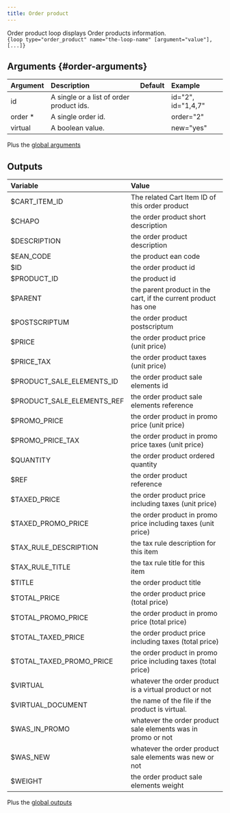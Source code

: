 ```yaml
---
title: Order product
---
```


Order product loop displays Order products information.   
`{loop type="order_product" name="the-loop-name" [argument="value"], [...]}`

## Arguments {#order-arguments}

| Argument | Description                              | Default | Example            |
|----------|:-----------------------------------------|:-------:|:-------------------|
| id       | A single or a list of order product ids. |         | id="2", id="1,4,7" |
| order *  | A single order id.                       |         | order="2"          |
| virtual  | A boolean value.                         |         | new="yes"          |

Plus the [global arguments](./global_arguments) 

## Outputs

| Variable                   | Value                                                          |
|:---------------------------|:---------------------------------------------------------------|
| $CART_ITEM_ID              | The related Cart Item ID of this order product                 |
| $CHAPO                     | the order product short description                            |
| $DESCRIPTION               | the order product description                                  |
| $EAN_CODE                  | the product ean code                                           |
| $ID                        | the order product id                                           |
| $PRODUCT_ID                | the product id                                           |
| $PARENT                    | the parent product in the cart, if the current product has one |
| $POSTSCRIPTUM              | the order product postscriptum                                 |
| $PRICE                     | the order product price (unit price)                           |
| $PRICE_TAX                 | the order product taxes (unit price)                           |
| $PRODUCT_SALE_ELEMENTS_ID  | the order product sale elements id                      |
| $PRODUCT_SALE_ELEMENTS_REF | the order product sale elements reference                      |
| $PROMO_PRICE               | the order product in promo price (unit price)                  |
| $PROMO_PRICE_TAX           | the order product in promo price taxes (unit price)            |
| $QUANTITY                  | the order product ordered quantity                             |
| $REF                       | the order product reference                                    |
| $TAXED_PRICE               | the order product price including taxes (unit price)           |
| $TAXED_PROMO_PRICE         | the order product in promo price including taxes (unit price)  |
| $TAX_RULE_DESCRIPTION      | the tax rule description for this item                         |
| $TAX_RULE_TITLE            | the tax rule title for this item                               |
| $TITLE                     | the order product title                                        |
| $TOTAL_PRICE               | the order product price (total price)                          |
| $TOTAL_PROMO_PRICE         | the order product in promo price (total price)                 |
| $TOTAL_TAXED_PRICE         | the order product price including taxes (total price)          |
| $TOTAL_TAXED_PROMO_PRICE   | the order product in promo price including taxes (total price) |
| $VIRTUAL                   | whatever the order product is a virtual product or not         |
| $VIRTUAL_DOCUMENT          | the name of the file if the product is virtual.                |
| $WAS_IN_PROMO              | whatever the order product sale elements was in promo or not   |
| $WAS_NEW                   | whatever the order product sale elements was new or not        |
| $WEIGHT                    | the order product sale elements weight                         |

Plus the [global outputs](./global_outputs)
